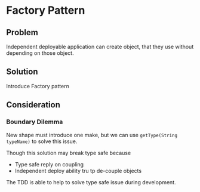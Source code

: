 # Factory Pattern

## Problem

Independent deployable application can create object, that they use without depending on those object. 


## Solution

Introduce Factory pattern

## Consideration

### Boundary Dilemma

New shape must introduce one make, but we can use `getType(String typeName)` to solve this issue.

Though this solution may break type safe because

- Type safe reply on coupling
- Independent deploy ability tru tp de-couple objects

The TDD is able to help to solve type safe issue during development.
